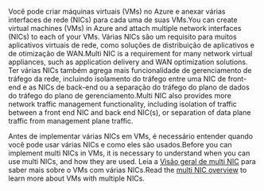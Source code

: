 <span data-ttu-id="8cec4-101">Você pode criar máquinas virtuais (VMs) no Azure e anexar várias interfaces de rede (NICs) para cada uma de suas VMs.</span><span class="sxs-lookup"><span data-stu-id="8cec4-101">You can create virtual machines (VMs) in Azure and attach multiple network interfaces (NICs) to each of your VMs.</span></span> <span data-ttu-id="8cec4-102">Várias NICs são um requisito para muitos aplicativos virtuais de rede, como soluções de distribuição de aplicativos e de otimização de WAN.</span><span class="sxs-lookup"><span data-stu-id="8cec4-102">Multi NIC is a requirement for many network virtual appliances, such as application delivery and WAN optimization solutions.</span></span> <span data-ttu-id="8cec4-103">Ter várias NICs também agrega mais funcionalidade de gerenciamento de tráfego da rede, incluindo isolamento do tráfego entre uma NIC de front-end e as NICs de back-end ou a separação do tráfego do plano de dados do tráfego do plano de gerenciamento.</span><span class="sxs-lookup"><span data-stu-id="8cec4-103">Multi NIC also provides more network traffic management functionality, including isolation of traffic between a front end NIC and back end NIC(s), or separation of data plane traffic from management plane traffic.</span></span>

<span data-ttu-id="8cec4-104">Antes de implementar várias NICs em VMs, é necessário entender quando você pode usar várias NICs e como eles são usados.</span><span class="sxs-lookup"><span data-stu-id="8cec4-104">Before you can implement multi NICs in VMs, it is necessary to understand when you can use multi NICs, and how they are used.</span></span> <span data-ttu-id="8cec4-105">Leia a [Visão geral de multi NIC](../articles/virtual-network/virtual-networks-multiple-nics.md) para saber mais sobre o VMs com várias NICs.</span><span class="sxs-lookup"><span data-stu-id="8cec4-105">Read the [multi NIC overview](../articles/virtual-network/virtual-networks-multiple-nics.md) to learn more about VMs with multiple NICs.</span></span>

